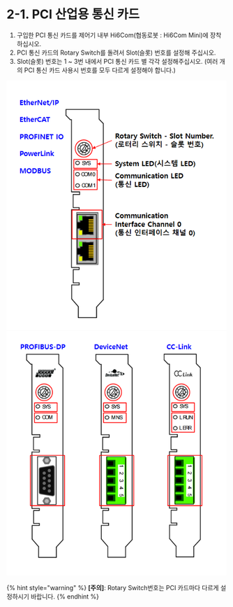 ﻿# 2-1. PCI 산업용 통신 카드

1. 구입한 PCI 통신 카드를 제어기 내부 Hi6Com(협동로봇 : Hi6Com Mini)에 장착하십시오.
2. PCI 통신 카드의 Rotary Switch를 돌려서 Slot(슬롯) 번호를 설정해 주십시오.
3. Slot(슬롯) 번호는 1 \~ 3번 내에서 PCI 통신 카드 별 각각 설정해주십시오.
  (여러 개의 PCI 통신 카드 사용시 번호를 모두 다르게 설정해야 합니다.)

![그림 2.1 PCI 통신 카드](<../_assets/image_2.1-1.png>)
![](<../_assets/image_2.1-2.png>)

{% hint style="warning" %}
**\[주의]**: Rotary Switch번호는 PCI 카드마다 다르게 설정하시기 바랍니다.
{% endhint %}

